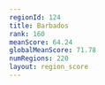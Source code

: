 ```yaml
---
regionId: 124
title: Barbados
rank: 160
meanScore: 64.24
globalMeanScore: 71.78
numRegions: 220
layout: region_score
---
```

